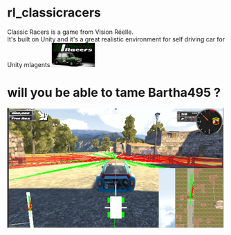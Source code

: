 # rl_classicracers

<p>
  Classic Racers is a game from Vision Réelle.<br>
  It's built on Unity and it's a great realistic environment for self driving car for Unity mlagents
  <img src="./png/Capture_000.PNG" width="100" title="Vision Reelle">

# will you be able to tame Bartha495 ?
<p>
<img src="./png/Capture_001.PNG" width="500" alt="Classic Racers">
  </p>
